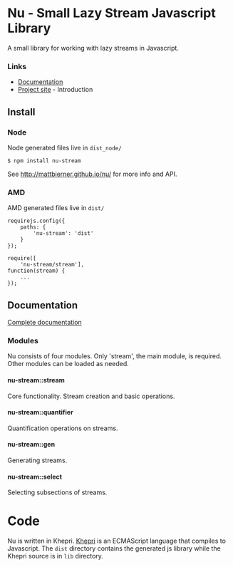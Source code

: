 # Nu - Small Lazy Stream Javascript Library #

A small library for working with lazy streams in Javascript.

### Links

* [Documentation][docs]
* [Project site](http://mattbierner.github.io/nu/) - Introduction

## Install

### Node
Node generated files live in `dist_node/`

```
$ npm install nu-stream
```

See http://mattbierner.github.io/nu/ for more info and API.

### AMD
AMD generated files live in `dist/`

```
requirejs.config({
    paths: {
        'nu-stream': 'dist'
    }
});

require([
    'nu-stream/stream'],
function(stream) {
    ...
});
```


## Documentation
[Complete documentation][docs]

### Modules
Nu consists of four modules. Only 'stream', the main module, is required.
Other modules can be loaded as needed.

#### nu-stream::stream
Core functionality. Stream creation and basic operations.

#### nu-stream::quantifier
Quantification operations on streams.

#### nu-stream::gen
Generating streams.

#### nu-stream::select
Selecting subsections of streams.



# Code
Nu is written in Khepri. [Khepri][khepri] is an ECMAScript language
that compiles to Javascript. The `dist` directory contains the generated js library
while the Khepri source is in `lib` directory.


[khepri]: https://github.com/mattbierner/khepri
[docs]: https://github.com/mattbierner/nu/wiki/API